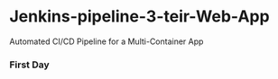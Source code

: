 # Jenkins-pipeline-3-teir-Web-App
Automated CI/CD Pipeline for a Multi-Container App

### First Day
